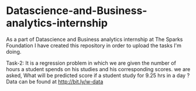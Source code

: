 # Datascience-and-Business-analytics-internship
As a part of Datascience and Business analytics internship at The Sparks Foundation I have created this repository
in order to upload the tasks I'm doing.

Task-2:
It is a regression problem in which we are given the number of hours a student spends on his studies and his corresponding scores.
we are asked,
What will be predicted score if a student study for 9.25 hrs in a day ?
Data can be found at http://bit.ly/w-data
